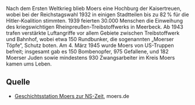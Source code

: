 Nach dem Ersten Weltkrieg blieb Moers eine Hochburg der Kaisertreuen, wobei bei der Reichstagswahl 1932 in einigen Stadtteilen bis zu 82 % für die Hitler-Koalition stimmten. 1939 feierten 30.000 Menschen die Einweihung des kriegswichtigen Rheinpreußen-Treibstoffwerks in Meerbeck. Ab 1943 trafen verstärkte Luftangriffe vor allem Gebiete zwischen Treibstoffwerk und Bahnhof, wobei etwa 150 Rundbunker, die sogenannten „Moerser Töpfe“, Schutz boten. Am 4. März 1945 wurde Moers von US-Truppen befreit; insgesamt gab es 150 Bombenopfer, 975 Gefallene, und 182 Moerser Juden sowie mindestens 930 Zwangsarbeiter im Kreis Moers kamen ums Leben.

Quelle
------

* [Geschichtsstation Moers zur NS-Zeit], moers.de

[Geschichtsstation Moers zur NS-Zeit]: https://www.moers.de/leben-moers/geschichtsstation/geschichtsstation-09-moers-zur-ns-zeit